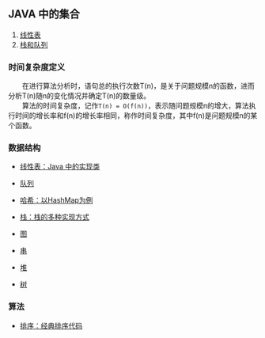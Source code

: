 ## JAVA 中的集合

1. [线性表](#线性表)
2. [栈和队列](#栈和队列)

### 时间复杂度定义
&emsp;&emsp;在进行算法分析时，语句总的执行次数T(n)，是关于问题规模n的函数，进而分析T(n)随n的变化情况并确定T(n)的数量级。  
&emsp;&emsp;算法的时间复杂度，记作`T(n) = O(f(n))`，表示随问题规模n的增大，算法执行时间的增长率和f(n)的增长率相同，称作时间复杂度，其中f(n)是问题规模n的某个函数。

### 数据结构

- [线性表：Java 中的实现类](https://github.com/SeekerandLo/Java-Note/blob/master/%E6%95%B0%E6%8D%AE%E7%BB%93%E6%9E%84%E4%B8%8E%E7%AE%97%E6%B3%95/%E7%BA%BF%E6%80%A7%E8%A1%A8.md#%E9%9D%99%E6%80%81%E9%93%BE%E8%A1%A8)

- [队列](https://github.com/SeekerandLo/Java-Note/blob/master/%E6%95%B0%E6%8D%AE%E7%BB%93%E6%9E%84%E4%B8%8E%E7%AE%97%E6%B3%95/%E9%98%9F%E5%88%97.md)

- [哈希：以HashMap为例](https://github.com/SeekerandLo/Java-Note/blob/master/%E6%95%B0%E6%8D%AE%E7%BB%93%E6%9E%84%E4%B8%8E%E7%AE%97%E6%B3%95/%E5%93%88%E5%B8%8C%E8%A1%A8.md)

- [栈：栈的多种实现方式](https://github.com/SeekerandLo/Java-Note/blob/master/%E6%95%B0%E6%8D%AE%E7%BB%93%E6%9E%84%E4%B8%8E%E7%AE%97%E6%B3%95/%E6%A0%88.md)

- [图]()

- [串](https://github.com/SeekerandLo/Java-Note/blob/master/%E6%95%B0%E6%8D%AE%E7%BB%93%E6%9E%84%E4%B8%8E%E7%AE%97%E6%B3%95/%E4%B8%B2.md)

- [堆]()

- [树](https://github.com/SeekerandLo/Java-Note/blob/master/%E6%95%B0%E6%8D%AE%E7%BB%93%E6%9E%84%E4%B8%8E%E7%AE%97%E6%B3%95/%E6%A0%91.md)


### 算法

- [排序：经典排序代码](https://github.com/SeekerandLo/Java-Note/blob/master/%E6%95%B0%E6%8D%AE%E7%BB%93%E6%9E%84%E4%B8%8E%E7%AE%97%E6%B3%95/%E6%8E%92%E5%BA%8F.md)